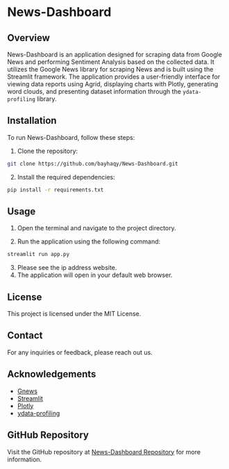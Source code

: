 # News-Dashboard

## Overview

News-Dashboard is an application designed for scraping data from Google News and performing Sentiment Analysis based on the collected data. It utilizes the Google News library for scraping News and is built using the Streamlit framework. The application provides a user-friendly interface for viewing data reports using Agrid, displaying charts with Plotly, generating word clouds, and presenting dataset information through the `ydata-profiling` library.

## Installation

To run News-Dashboard, follow these steps:

1. Clone the repository:

```bash
git clone https://github.com/bayhaqy/News-Dashboard.git
```

2. Install the required dependencies:

```bash
pip install -r requirements.txt
```

## Usage

1. Open the terminal and navigate to the project directory.

2. Run the application using the following command:

```bash
streamlit run app.py
```

3. Please see the ip address website.
4. The application will open in your default web browser.

## License

This project is licensed under the MIT License.

## Contact

For any inquiries or feedback, please reach out us.

## Acknowledgements

- [Gnews]([https://github.com/bayhaqy/tweet-harvest](https://pypi.org/project/gnews/))
- [Streamlit](https://streamlit.io/)
- [Plotly](https://plotly.com/)
- [ydata-profiling](https://github.com/pandas-profiling/pandas-profiling)

## GitHub Repository

Visit the GitHub repository at [News-Dashboard Repository](https://github.com/bayhaqy/News-Dashboard.git) for more information.
